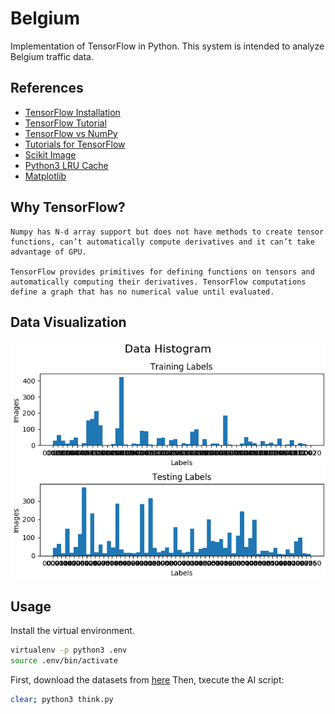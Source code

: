 # Belgium
Implementation of TensorFlow in Python.
This system is intended to analyze Belgium traffic data.

## References
- [TensorFlow Installation](https://www.tensorflow.org/install/pip)
- [TensorFlow Tutorial](https://www.datacamp.com/community/tutorials/tensorflow-tutorial)
- [TensorFlow vs NumPy](https://www.quora.com/What-is-the-difference-between-Numpy-and-TensorFlow)
- [Tutorials for TensorFlow](https://www.guru99.com/tensorflow-tutorial.html)
- [Scikit Image](https://scikit-image.org/)
- [Python3 LRU Cache](https://docs.python.org/dev/library/functools.html#functools.lru_cache)
- [Matplotlib](https://matplotlib.org/3.1.1/gallery/subplots_axes_and_figures/figure_title.html)

## Why TensorFlow?
```
Numpy has N-d array support but does not have methods to create tensor functions, can’t automatically compute derivatives and it can’t take advantage of GPU.

TensorFlow provides primitives for defining functions on tensors and automatically computing their derivatives. TensorFlow computations define a graph that has no numerical value until evaluated.
```

## Data Visualization
####
![histogram-alt](./plot/data_histogram.png)

## Usage
Install the virtual environment.
```bash
virtualenv -p python3 .env
source .env/bin/activate
```
First, download the datasets from [here](http://btsd.ethz.ch/shareddata/)
Then, txecute the AI script:
```bash
clear; python3 think.py
```

